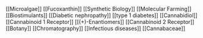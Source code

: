 [[Microalgae]]
[[Fucoxanthin]]
[[Synthetic Biology]]
[[Molecular Farming]]
[[Biostimulants]]
[[Diabetic nephropathy]]
[[type 1 diabetes]]
[[Cannabidiol]]
[[Cannabinoid 1 Receptor]]
[[(+)-Enantiomers]]
[[Cannabinoid 2 Receptor]]
[[Botany]]
[[Chromatography]]
[[Infectious diseases]]
[[Cannabaceae]]
